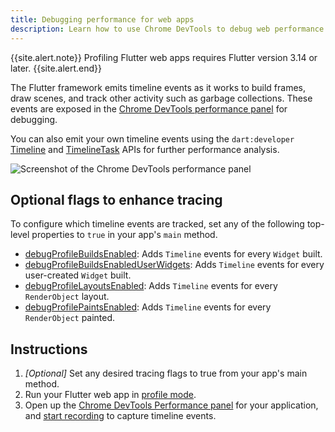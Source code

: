 ```yaml
---
title: Debugging performance for web apps
description: Learn how to use Chrome DevTools to debug web performance issues.
---
```


{{site.alert.note}}
  Profiling Flutter web apps requires Flutter version 3.14 or later.
{{site.alert.end}}

The Flutter framework emits timeline events as it works to build frames,
draw scenes, and track other activity such as garbage collections.
These events are exposed in the 
[Chrome DevTools performance panel][] for debugging.

You can also emit your own timeline events using the `dart:developer`
[Timeline][] and [TimelineTask][] APIs for further performance analysis.

[Chrome DevTools performance panel]: https://developer.chrome.com/docs/devtools/performance
[Timeline]: {{site.api}}/flutter/dart-developer/Timeline-class.html
[TimelineTask]: {{site.api}}/flutter/dart-developer/TimelineTask-class.html

![Screenshot of the Chrome DevTools performance panel]({{site.url}}/assets/images/docs/tools/devtools/chrome-devtools-performance-panel.png)

## Optional flags to enhance tracing

To configure which timeline events are tracked, set any of the following top-level properties to `true`
in your app's `main` method.

- [debugProfileBuildsEnabled][]: Adds `Timeline` events for every `Widget` built.
- [debugProfileBuildsEnabledUserWidgets][]: Adds `Timeline` events for every user-created `Widget` built.
- [debugProfileLayoutsEnabled][]: Adds `Timeline` events for every `RenderObject` layout.
- [debugProfilePaintsEnabled][]: Adds `Timeline` events for every `RenderObject` painted.

[debugProfileBuildsEnabled]: {{site.api}}/flutter/widgets/debugProfileBuildsEnabled.html
[debugProfileBuildsEnabledUserWidgets]: {{site.api}}/flutter/widgets/debugProfileBuildsEnabledUserWidgets.html
[debugProfileLayoutsEnabled]: {{site.api}}/flutter/rendering/debugProfileLayoutsEnabled.html
[debugProfilePaintsEnabled]: {{site.api}}/flutter/rendering/debugProfilePaintsEnabled.html

## Instructions

1. _[Optional]_ Set any desired tracing flags to true from your app's main method.
2. Run your Flutter web app in [profile mode][].
3. Open up the [Chrome DevTools Performance panel][] for your application,
    and [start recording][] to capture timeline events.

[start recording]: https://developer.chrome.com/docs/devtools/performance/#record

[profile mode]: {{site.url}}/testing/build-modes#profile
[Chrome DevTools performance panel]: https://developer.chrome.com/docs/devtools/performance
